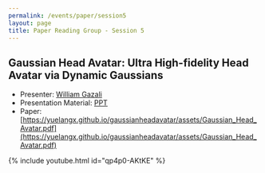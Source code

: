 ```yaml
---
permalink: /events/paper/session5
layout: page
title: Paper Reading Group - Session 5
---
```


## Gaussian Head Avatar: Ultra High-fidelity Head Avatar via Dynamic Gaussians

- Presenter: [William Gazali](william-gazali-31880a20a)
- Presentation Material: [PPT](https://docs.google.com/presentation/d/1PP2CkXwpjrzrkb9PL-b8EA9Lm4xP-_gE/edit#slide=id.p1)
- Paper: [https://yuelangx.github.io/gaussianheadavatar/assets/Gaussian_Head_Avatar.pdf](https://yuelangx.github.io/gaussianheadavatar/assets/Gaussian_Head_Avatar.pdf)

{% include youtube.html id="qp4p0-AKtKE" %}